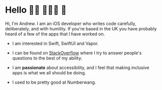 # Hello 👋🏻 👨🏻‍💻 📱

Hi, I'm Andrew. I am an iOS developer who writes code carefully, deliberately, and with humility. If you're based in the UK you have probably heard of a few of the apps that I have worked on.

- I am interested in Swift, SwiftUI and Vapor. 

- I can be found on [StackOverflow](https://stackoverflow.com/users/5508175/andrew) where I try to answer people's questions to the best of my ability. 

- I am **passionate** about accessibility, and I feel that making inclusive apps is what we all should be doing. 

- I used to be pretty good at Numberwang. 

<!--
**andrewmarmion/andrewmarmion** is a ✨ _special_ ✨ repository because its `README.md` (this file) appears on your GitHub profile.

Here are some ideas to get you started:

- 🔭 I’m currently working on ...
- 🌱 I’m currently learning ...
- 👯 I’m looking to collaborate on ...
- 🤔 I’m looking for help with ...
- 💬 Ask me about ...
- 📫 How to reach me: ...
- 😄 Pronouns: ...
- ⚡ Fun fact: ...
-->

<a rel="me nofollow" href="https://mastodon.scot/@andrewmarmion"></a>
